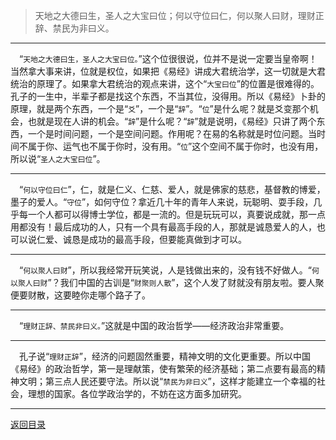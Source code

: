 > 天地之大德曰生，圣人之大宝曰位；何以守位曰仁，何以聚人曰财，理财正辞、禁民为非曰义。
___
&emsp;“``天地之大德曰生，圣人之大宝曰位。``”这个位很很说，位并不是说一定要当皇帝啊！当然拿大事来讲，位就是权位，如果把《易经》讲成大君统治学，这一切就是大君统治的原理了。如果拿大君统治的观点来讲，这个“``大宝曰位``”的位置是很难得的。孔子的一生中，半辈子都是找这个东西，不当其位，没得用。所以《易经》卜卦的原理，就是两个东西，一个是“``爻``”，一个是“``辞``”。“``位``”是什么呢？就是爻变那个机会，也就是现在人讲的机会。“``辞``”是什么呢？“``辞``”就是说明，《易经》只讲了两个东西，一个是时间问题，一个是空间问题。作用呢？在易的名称就是时位问题。当时间不属于你、运气也不属于你时，没有用。“``位``”这个空间不属于你时，也没有用，所以说“``圣人之大宝曰位``”。
___
&emsp;“``何以守位曰仁``”，仁，就是仁义、仁慈、爱人，就是佛家的慈悲，基督教的博爱，墨子的爱人。“``守位``”，如何守位？拿近几十年的青年人来说，玩聪明、耍手段，几乎每一个人都可以得博士学位，都是一流的。但是玩玩可以，真要说成就，那一点用都没有！最后成功的人，只有一个具有最高手段的人，那就是诚恳爱人的人，也可以说仁爱、诚恳是成功的最高手段，但要能真做到才可以。
___
&emsp;“``何以聚人曰财``”，所以我经常开玩笑说，人是钱做出来的，没有钱不好做人。“``何以聚人曰财``”？我们中国的古训是“``财聚则人散``”，这个人发了财就没有朋友啦。要人聚便要财散，这要睦你走哪个路子了。
___
&emsp;“``理财正辞、禁民非曰义。``”这就是中国的政治哲学——经济政治非常重要。
___
&emsp;孔子说“``理财正辞``”，经济的问题固然重要，精神文明的文化更重要。所以中国《易经》的政治哲学，第一是理献策，使有繁荣的经济基础；第二点要有最高的精神文明；第三点人民还要守法。所以说“``禁民为非曰义``”，这样才能建立一个幸福的社会，理想的国家。各位学政治学的，不妨在这方面多加研究。
___
[返回目录](../../master/README.md#目录)